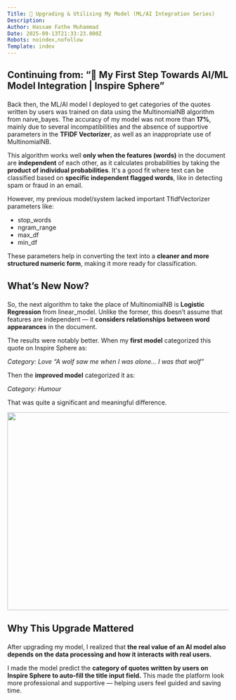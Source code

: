 ```yaml
---
Title: 🚀 Upgrading & Utilising My Model (ML/AI Integration Series)
Description: 
Author: Hassam Fathe Muhammad
Date: 2025-09-13T21:33:23.000Z
Robots: noindex,nofollow
Template: index
---
```

<h2>
  
  
  Continuing from: “🚀 My First Step Towards AI/ML Model Integration | Inspire Sphere”
</h2>

<p>Back then, the ML/AI model I deployed to get categories of the quotes written by users was trained on data using the MultinomialNB algorithm from naive_bayes. The accuracy of my model was not more than <strong>17%</strong>, mainly due to several incompatibilities and the absence of supportive parameters in the <strong>TFIDF Vectorizer</strong>, as well as an inappropriate use of MultinomialNB.</p>

<p>This algorithm works well <strong>only when the features (words)</strong> in the document are <strong>independent</strong> of each other, as it calculates probabilities by taking the <strong>product of individual probabilities</strong>. It's a good fit where text can be classified based on <strong>specific independent flagged words</strong>, like in detecting spam or fraud in an email.</p>

<p>However, my previous model/system lacked important TfidfVectorizer parameters like:</p>

<ul>
<li>stop_words</li>
<li>ngram_range</li>
<li>max_df</li>
<li>min_df</li>
</ul>

<p>These parameters help in converting the text into a <strong>cleaner and more structured numeric form</strong>, making it more ready for classification.</p>




<h2>
  
  
  What’s New Now?
</h2>

<p>So, the next algorithm to take the place of MultinomialNB is <strong>Logistic Regression</strong> from linear_model. Unlike the former, this doesn’t assume that features are independent — it <strong>considers relationships between word appearances</strong> in the document.</p>

<p>The results were notably better. When my <strong>first model</strong> categorized this quote on Inspire Sphere as:</p>

<p><em>Category: Love “A wolf saw me when I was alone… I was that wolf”</em></p>

<p>Then the <strong>improved model</strong> categorized it as:</p>

<p><em>Category: Humour</em></p>

<p>That was quite a significant and meaningful difference.</p>

<p><a href="https://media2.dev.to/dynamic/image/width=800%2Cheight=%2Cfit=scale-down%2Cgravity=auto%2Cformat=auto/https%3A%2F%2Fdev-to-uploads.s3.amazonaws.com%2Fuploads%2Farticles%2Fx2h05pxu3stghh00k3kp.png" class="article-body-image-wrapper"><img src="https://media2.dev.to/dynamic/image/width=800%2Cheight=%2Cfit=scale-down%2Cgravity=auto%2Cformat=auto/https%3A%2F%2Fdev-to-uploads.s3.amazonaws.com%2Fuploads%2Farticles%2Fx2h05pxu3stghh00k3kp.png" alt=" " width="800" height="450"></a></p>




<h2>
  
  
  Why This Upgrade Mattered
</h2>

<p>After upgrading my model, I realized that <strong>the real value of an AI model also depends on the data processing and how it interacts with real users.</strong></p>

<p>I made the model predict the <strong>category of quotes written by users on Inspire Sphere to auto-fill the title input field.</strong> This made the platform look more professional and supportive — helping users feel guided and saving time.</p>

